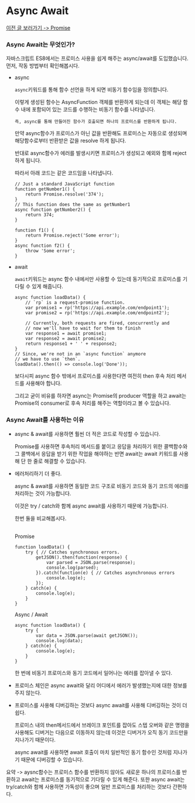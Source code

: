 # Async Await

[이전 글 보러가기 -> Promise](./Promise.md)

### Async Await는 무엇인가?

자바스크립트 ES8에서는 프로미스 사용을 쉽게 해주는 async/await를 도입했습니다. 먼저, 작동 방법부터 확인해봅시다.<br>

- async

  `async`키워드를 통해 함수 선언을 하게 되면 비동기 함수임을 정의합니다.

  이렇게 생성된 함수는 AsyncFunction 객체를 반환하게 되는데 이 객체는 해당 함수 내에 포함되어 있는 코드를 수행하는 비동기 함수를 나타냅니다.

  `즉, async를 통해 만들어진 함수가 호출되면 하나의 프로미스를 반환하게 됩니다.`

  만약 async함수가 프로미스가 아닌 값을 반환해도 프로미스는 자동으로 생성되며 해당함수로부터 반환받은 값을 resolve 하게 됩니다.

  반대로 async함수가 에러를 발생시키면 프로미스가 생성되고 예외와 함께 reject 하게 됩니다.

  따라서 아래 코드는 같은 코드임을 나타냅니다.

  ```
  // Just a standard JavaScript function
  function getNumber1() {
      return Promise.resolve('374');
  }
  // This function does the same as getNumber1
  async function getNumber2() {
      return 374;
  }
  ```

  ```
  function f1() {
      return Promise.reject('Some error');
  }
  async function f2() {
      throw 'Some error';
  }
  ```

- await

  `await`키워드는 async 함수 내에서만 사용할 수 있는데 동기적으로 프로미스를 기다릴 수 있게 해줍니다.<br>

  ```
  async function loadData() {
      // `rp` is a request-promise function.
      var promise1 = rp('https://api.example.com/endpoint1');
      var promise2 = rp('https://api.example.com/endpoint2');

      // Currently, both requests are fired, concurrently and
      // now we'll have to wait for them to finish
      var response1 = await promise1;
      var response2 = await promise2;
      return response1 + ' ' + response2;
  }
  // Since, we're not in an `async function` anymore
  // we have to use `then`.
  loadData().then(() => console.log('Done'));
  ```

  보다시피 async 함수 밖에서 프로미스를 사용한다면 여전히 then 후속 처리 메서드를 사용해야 합니다.

  그리고 굳이 비유를 하자면 async는 Promise의 producer 역할을 하고 await는 Promise의 consumer로 후속 처리를 해주는 역할이라고 볼 수 있습니다.

### Async Await를 사용하는 이유

- async & await를 사용하면 훨씬 더 적은 코드로 작성할 수 있습니다.

  Promise를 사용하면 후속처리 메서드를 붙이고 응답을 처리하기 위한 콜백함수와 그 콜백에서 응답을 받기 위한 작업을 해야하는 반면 await는 await 키워드를 사용해 단 한 줄로 해결할 수 있습니다.<br>

- 에러처리하기 더 좋다.

  async & await를 사용하면 동일한 코드 구조로 비동기 코드와 동기 코드의 에러를 처리하는 것이 가능합니다.

  이것은 try / catch와 함께 async await를 사용하기 때문에 가능합니다.

  한번 둘을 비교해봅시다.<br><br>

  Promise

  ```
  function loadData() {
      try { // Catches synchronous errors.
          getJSON().then(function(response) {
              var parsed = JSON.parse(response);
              console.log(parsed);
          }).catch(function(e) { // Catches asynchronous errors
              console.log(e);
          });
      } catch(e) {
          console.log(e);
      }
  }
  ```

  Async / Await

  ```
  async function loadData() {
      try {
          var data = JSON.parse(await getJSON());
          console.log(data);
      } catch(e) {
          console.log(e);
      }
  }
  ```

  한 번에 비동기 프로미스와 동기 코드에서 일어나는 에러를 잡아낼 수 있다.

- 프로미스 체인은 async await와 달리 어디에서 에러가 발생했는지에 대한 정보를 주지 않는다.

- 프로미스를 사용해 디버깅하는 것보다 async await를 사용해 디버깅하는 것이 더 쉽다.

  프로미스 내의 then메서드에서 브레이크 포인트를 잡아도 스텝 오버와 같은 명령을 사용해도 디버거는 다음으로 이동하지 않는데 이것은 디버거가 오직 동기 코드만을 지나가기 때문이다.

  async await를 사용하면 await 호출이 마치 일반적인 동기 함수인 것처럼 지나가기 때문에 디버깅할 수 있습니다.

요약 -> aysnc함수는 프로미스 함수를 반환하지 않아도 새로운 하나의 프로미스를 반환하고 await는 프로미스를 동기적으로 기다릴 수 있게 해준다. 또한 async await는 try/catch와 함께 사용하면 가독성이 좋으며 일반 프로미스를 처리하는 것보다 간편하다.<br>
